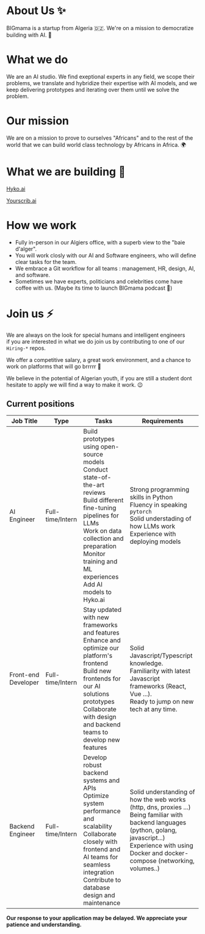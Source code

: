 # About Us ✨

BIGmama is a startup from Algeria 🇩🇿. We're on a mission to democratize building with AI. 🤖

# What we do 

We are an AI studio. We find exeptional experts in any field, we scope their problems, we translate and hybridize their expertise with AI models, and we keep delivering prototypes and iterating over them until we solve the problem.

# Our mission

We are on a mission to prove to ourselves "Africans" and to the rest of the world that we can build world class technology by Africans in Africa. 🌍

# What we are building 💪

[Hyko.ai](https://hyko.ai)

[Yourscrib.ai](https://yourscrib.ai)

# How we work

- Fully in-person in our Algiers office, with a superb view to the "baie d'alger".
- You will work closly with our AI and Software engineers, who will define clear tasks for the team.
- We embrace a Git workflow for all teams : management, HR, design, AI, and software.
- Sometimes we have experts, politicians and celebrities come have coffee with us. (Maybe its time to launch BIGmama podcast 🤔)

# Join us ⚡️

We are always on the look for special humans and intelligent engineers                                   
if you are interested in what we do join us by contributing to one of our `Hiring-*` repos. 

We offer a competitive salary, a great work environment, and a chance to work on platforms that will go brrrrr 🚀

We believe in the potential of Algerian youth, if you are still a student dont hesitate to apply we will find a way to make it work. 😉 

## Current positions

| Job Title           | Type               | Tasks                                          | Requirements                                                       |
|---------------------|--------------------|------------------------------------------------|--------------------------------------------------------------------|
| AI Engineer         | Full-time/Intern   | Build prototypes using open-source models<br> Conduct state-of-the-art reviews<br> Build different fine-tuning pipelines for LLMs<br> Work on data collection and preparation<br> Monitor training and ML experiences<br> Add AI models to Hyko.ai | Strong programming skills in Python<br> Fluency in speaking  `pytorch`<br> Solid understading of how LLMs work<br> Experience with deploying models<br>|
| Front-end Developer | Full-time/Intern   | Stay updated with new frameworks and features<br> Enhance and optimize our platform's frontend<br> Build new frontends for our AI solutions prototypes<br> Collaborate with design and backend teams to develop new features | Solid Javascript/Typescript knowledge. <br/> Familiarity with latest Javascript frameworks (React, Vue ...). <br/> Ready to jump on new tech at any time. |
| Backend Engineer    | Full-time/Intern   |  Develop robust backend systems and APIs<br> Optimize system performance and scalability<br> Collaborate closely with frontend and AI teams for seamless integration <br/> Contribute to database design and maintenance | Solid understanding of how the web works (http, dns, proxies ...) <br/> Being familiar with backend languages (python, golang, javascript...) <br> Experience with using Docker and docker-compose (networking, volumes..) <br/> |

**Our response to your application may be delayed. We appreciate your patience and understanding.**
